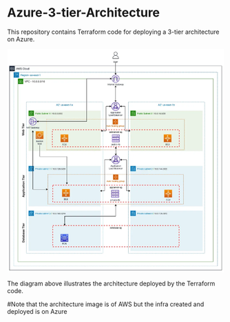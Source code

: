 # Azure-3-tier-Architecture

This repository contains Terraform code for deploying a 3-tier architecture on Azure.

![Architecture Diagram](./xipper.jpeg)

The diagram above illustrates the architecture deployed by the Terraform code.

#Note that the architecture image is of AWS but the infra created and deployed is on Azure
